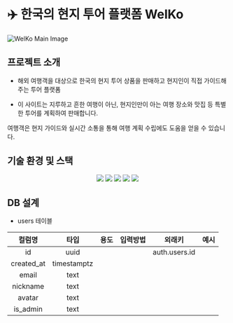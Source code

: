 # ✈️ 한국의 현지 투어 플랫폼 WelKo 
![WelKo Main Image](./images/main_image.webp)
## 프로젝트 소개
* 해외 여행객을 대상으로 한국의 현지 투어 상품을 판매하고 현지인이 직접 가이드해주는 투어 플랫폼
 
* 이 사이트는 지루하고 흔한 여행이 아닌, 현지인만이 아는 여행 장소와 맛집 등 특별한 투어를 계획하여 판매합니다. 

여행객은 현지 가이드와 실시간 소통을 통해 여행 계획 수립에도 도움을 얻을 수 있습니다.

## 기술 환경 및 스택
<div align='center'>
<img src="https://img.shields.io/badge/react-%2320232a.svg?style=for-the-badge&logo=react&logoColor=%2361DAFB"/> 
<img src="https://img.shields.io/badge/-React%20Query-FF4154?style=for-the-badge&logo=react%20query&logoColor=white" />
<img src="https://img.shields.io/badge/Supabase-3ECF8E?style=for-the-badge&logo=supabase&logoColor=white" /> 
<img src="https://img.shields.io/badge/vercel-%23000000.svg?style=for-the-badge&logo=vercel&logoColor=white" />
<img src="https://img.shields.io/badge/Next.js-%23000000.svg?style=for-the-badge&logo=Next.js&logoColor=white" />
</div>

## DB 설계
- users 테이블

|컬럼명|타입|용도|입력방법|외래키|예시|
| :-----: |:-----: |:-----: |:-----: |:-----: |:-----: |
|id|uuid|||auth.users.id||
|created_at|timestamptz|||||
|email|text|||||
|nickname|text|||||
|avatar|text|||||
|is_admin|text|||||
